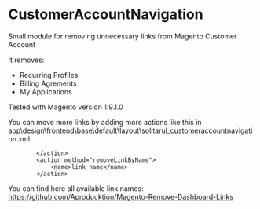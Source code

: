 # CustomerAccountNavigation
Small module for removing unnecessary links from Magento Customer Account

It removes:
- Recurring Profiles
- Billing Agrements
- My Applications

Tested with Magento version 1.9.1.0

You can move more links by adding more actions like this in app\design\frontend\base\default\layout\solitarul_customeraccountnavigation.xml:

            </action>
            <action method="removeLinkByName">
                <name>link_name</name>
            </action>

You can find here all available link names: https://github.com/Aproducktion/Magento-Remove-Dashboard-Links
